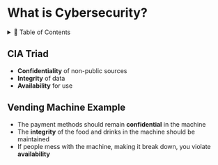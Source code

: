 # What is Cybersecurity?

<details>
<summary>📖 Table of Contents</summary>
  
## Table of Contents
- [CIA Triad](#cia-triad)
- [Vending Machine Example](#vending-machine-example)
</details>

## CIA Triad
* **Confidentiality** of non-public sources
* **Integrity** of data
* **Availability** for use

## Vending Machine Example
* The payment methods should remain **confidential** in the machine
* The **integrity** of the food and drinks in the machine should be maintained
* If people mess with the machine, making it break down, you violate **availability**
